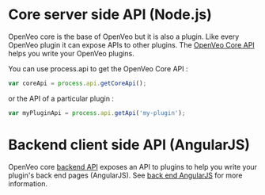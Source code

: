 # Core server side API (Node.js)

OpenVeo core is the base of OpenVeo but it is also a plugin. Like every OpenVeo plugin it can expose APIs to other plugins. The [OpenVeo Core API](/api/server) helps you write your OpenVeo plugins.

You can use process.api to get the OpenVeo Core API :

```js
var coreApi = process.api.getCoreApi();
```

or the API of a particular plugin :

```js
var myPluginApi = process.api.getApi('my-plugin');
```

# Backend client side API (AngularJS)

OpenVeo core [backend API](/api/client-back-end) exposes an API to plugins to help you write your plugin's back end pages (AngularJS). See [back end AngularJS](back-end.md) for more information.
